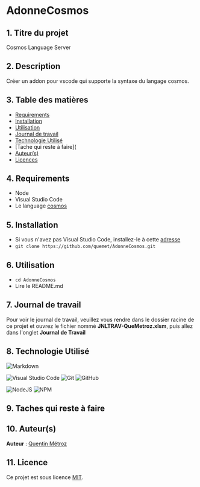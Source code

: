 # AdonneCosmos

## 1. Titre du projet

Cosmos Language Server

## 2. Description

Créer un addon pour vscode qui supporte la syntaxe du langage cosmos.

## 3. Table des matières

- [Requirements](#4-requirements)
- [Installation](#5-installation)
- [Utilisation](#6-utilisation)
- [Journal de travail](#7-journal-de-travail)
- [Technologie Utilisé](#8-technologie-utilisé)
- [Tache qui reste à faire](
- [Auteur(s)](#10-auteurs)
- [Licences](#11-licence)

## 4. Requirements

- Node
- Visual Studio Code
- Le language [cosmos](https://github.com/jonathanMelly/cosmos) 

## 5. Installation

- Si vous n'avez pas Visual Studio Code, installez-le à cette [adresse](https://code.visualstudio.com/Download)
- `git clone https://github.com/quemet/AdonneCosmos.git`

## 6. Utilisation

- `cd AdonneCosmos`
- Lire le README.md

## 7. Journal de travail

Pour voir le journal de travail, veuillez vous rendre dans le dossier racine de ce projet et ouvrez le fichier nommé **JNLTRAV-QueMetroz.xlsm**, puis allez dans l'onglet **Journal de Travail**

## 8. Technologie Utilisé

![Markdown](https://img.shields.io/badge/markdown-%23000000.svg?style=for-the-badge&logo=markdown&logoColor=white)

![Visual Studio Code](https://img.shields.io/badge/Visual%20Studio%20Code-0078d7.svg?style=for-the-badge&logo=visual-studio-code&logoColor=white)
![Git](https://img.shields.io/badge/git-%23F05033.svg?style=for-the-badge&logo=git&logoColor=white)
![GitHub](https://img.shields.io/badge/github-%23121011.svg?style=for-the-badge&logo=github&logoColor=white)

![NodeJS](https://img.shields.io/badge/node.js-6DA55F?style=for-the-badge&logo=node.js&logoColor=white)
![NPM](https://img.shields.io/badge/NPM-%23CB3837.svg?style=for-the-badge&logo=npm&logoColor=white)

## 9. Taches qui reste à faire



## 10. Auteur(s)

**Auteur** : [Quentin Métroz](https://github.com/quemet)

## 11. Licence

Ce projet est sous licence [MIT](https://github.com/quemet/AdonneCosmos/blob/main/LICENSE).
